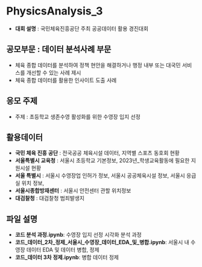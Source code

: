 # PhysicsAnalysis_3
- **대회 설명** : 국민체육진흥공단 주최 공공데이터 활용 경진대회 

## 공모부문 : 데이터 분석사례 부문
- 체육 종합 데이터를 분석하여 정책 현안을 해결하거나 행정 내부 또는 대국민 서비스를 개선할 수 있는 사례 제시
- 체육 종합 데이터를 활용한 인사이트 도출 사례

## 응모 주제 

- 주제 : 초등학교 생존수영 활성화를 위한 수영장 입지 선정 

## 활용데이터
- **국민 체육 진흥 공단** : 전국공공 체육시설 데이터, 지역별 스포츠 동호회 현황
- **서울특별시 교육청** : 서울시 초등학교 기본정보, 2023년_학생교육활동에 필요한 지원시설 현황
- **서울 특별시** : 서울시 수영장업 인허가 정보, 서울시 공공체육시설 정보, 서울시 응급실 위치 정보, 
- **서울시종합방재센터** : 서울시 안전센터 관할 위치정보
- **대검찰청** : 대검찰청 범죄발생지


## 파일 설명
- **코드 분석 과정.ipynb**: 수영장 입지 선정 시각화 분석 과정 
- **코드_데이터_2차_정제_서울시_수영장_데이터_EDA_및_병합.ipynb**: 서울시 내 수영장 데이터 EDA 및 데이터 병합, 정제
- **코드_데이터 3차 정제.ipynb**: 병합 데이터 정제 
